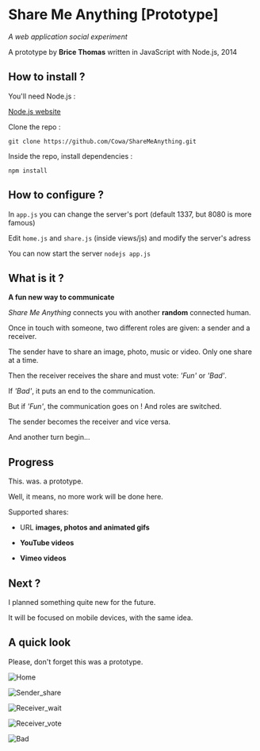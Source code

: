 Share Me Anything [Prototype]
=============================

*A web application social experiment*

A prototype by **Brice Thomas** written in JavaScript with Node.js, 2014

How to install ?
----------------

You'll need Node.js :

[Node.js website](http://nodejs.org/)

Clone the repo :

```git clone https://github.com/Cowa/ShareMeAnything.git```

Inside the repo, install dependencies :
 
```npm install```

How to configure ?
------------------

In ```app.js``` you can change the server's port (default 1337, but 8080 is more famous)

Edit ```home.js``` and ```share.js``` (inside views/js) and modify the server's adress

You can now start the server ```nodejs app.js```


What is it ?
------------

**A fun new way to communicate**

*Share Me Anything* connects you with another **random** connected human.

Once in touch with someone, two different roles are given: a sender and a receiver.

The sender have to share an image, photo, music or video. Only one share at a time.

Then the receiver receives the share and must vote: *'Fun'* or *'Bad'*.

If *'Bad'*, it puts an end to the communication.

But if *'Fun'*, the communication goes on ! And roles are switched.

The sender becomes the receiver and vice versa.

And another turn begin...

Progress
--------

This. was. a prototype.

Well, it means, no more work will be done here.

Supported shares:

- URL **images, photos and animated gifs**

- **YouTube videos**

- **Vimeo videos**

Next ?
------

I planned something quite new for the future.

It will be focused on mobile devices, with the same idea.

A quick look
------------

Please, don't forget this was a prototype.

![Home](readme/home.png)

![Sender_share](readme/sharer_share.png)



![Receiver_wait](readme/receiver_wait.png)

![Receiver_vote](readme/receiver_vote.png)


![Bad](readme/bad.png)
